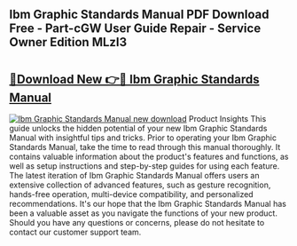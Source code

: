 ## Ibm Graphic Standards Manual PDF Download Free - Part-cGW User Guide Repair - Service Owner Edition MLzI3

# <h2><a href="http://bc12905.oget.top/?id=Ibm+Graphic+Standards+Manual">🔗Download New 👉🔴 Ibm Graphic Standards Manual</a></h2>

[![Ibm Graphic Standards Manual new download](https://i.imgur.com/5g1atiW.png)](http://bc12905.oget.top/?id=Ibm+Graphic+Standards+Manual)
Product Insights This guide unlocks the hidden potential of your new Ibm Graphic Standards Manual with insightful tips and tricks. Prior to operating your Ibm Graphic Standards Manual, take the time to read through this manual thoroughly. It contains valuable information about the product's features and functions, as well as setup instructions and step-by-step guides for using each feature. The latest iteration of Ibm Graphic Standards Manual offers users an extensive collection of advanced features, such as gesture recognition, hands-free operation, multi-device compatibility, and personalized recommendations. It's our hope that the Ibm Graphic Standards Manual has been a valuable asset as you navigate the functions of your new product. Should you have any questions or concerns, please do not hesitate to contact our customer support team.
